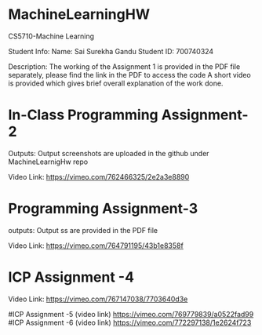 # MachineLearningHW
CS5710-Machine Learning

Student Info:
Name: Sai Surekha Gandu 
Student ID: 700740324

Description:
The working of the Assignment 1 is provided in the PDF file separately, please find the link in the PDF to access the code
A short video is provided which gives brief overall explanation of the work done. 




# In-Class Programming Assignment-2
Outputs:
Output screenshots are uploaded in the github under MachineLearnigHw repo

Video Link:
https://vimeo.com/762466325/2e2a3e8890

# Programming Assignment-3
outputs: 
Output ss are provided in the PDF file

Video Link:
https://vimeo.com/764791195/43b1e8358f

# ICP Assignment -4
Video Link: https://vimeo.com/767147038/7703640d3e

#ICP Assignment -5 (video link)
https://vimeo.com/769779839/a0522fad99
#ICP Assignment -6 (video link)
https://vimeo.com/772297138/1e2624f723
